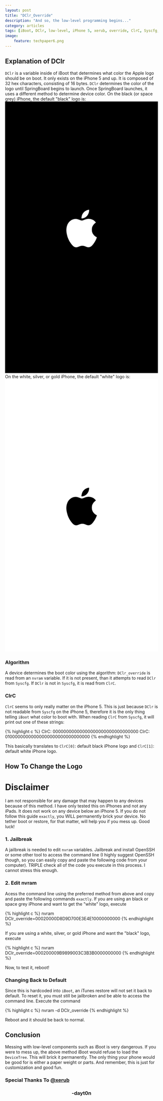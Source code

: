 ```yaml
---
layout: post
title: "DClr_Override"
description: "And so, the low-level programming begins..."
category: articles
tags: [iBoot, DClr, low-level, iPhone 5, xerub, override, ClrC, Syscfg, nvram]
image:
    feature: techpaper6.png
---
```


## Explanation of DClr
`DClr` is a variable inside of iBoot that determines what color the Apple logo should be on boot. It only exists on the iPhone 5 and up. It is composed of 32 hex characters, consisting of 16 bytes. `DClr` determines the color of the logo until SpringBoard begins to launch. Once SpringBoard launches, it uses a different method to determine device color. On the black (or space grey) iPhone, the default "black" logo is: ![blacklogo](https://raw.githubusercontent.com/dayt0n/dayt0n.github.io/master/images/blacklogo.png) On the white, silver, or gold iPhone, the default "white" logo is: ![whitelogo.png](https://raw.githubusercontent.com/dayt0n/dayt0n.github.io/master/images/whitelogo.png)

### Algorithm
A device determines the boot color using the algorithm: `DClr_override` is read from an `nvram` variable. If it is not present, than it attempts to read `DClr` from `Syscfg`. If `DClr` is not in `Syscfg`, it is read from `ClrC`. 

### ClrC
`ClrC` seems to only really matter on the iPhone 5. This is just because `DClr` is not readable from `Syscfg` on the iPhone 5, therefore it is the only thing telling `iBoot` what color to boot with. When reading `ClrC` from `Syscfg`, it will print out one of these strings:

{% highlight c %}
ClrC: 00000000000000000000000000000000
ClrC: 01000000000000000000000000000000
{% endhighlight %}
 
This basically translates to `ClrC[0]`: default black iPhone logo and `ClrC[1]`: default white iPhone logo.

## How To Change the Logo

# Disclaimer
I am not responsible for any damage that may happen to any devices because of this method. I have only tested this on iPhones and not any iPads. It does not work on any device below an iPhone 5. If you do not follow this guide `exactly`, you WILL permanently brick your device. No tether boot or restore, for that matter, will help you if you mess up. Good luck!

### 1. Jailbreak
A jailbreak is needed to edit `nvram` variables. Jailbreak and install OpenSSH or some other tool to access the command line (I highly suggest OpenSSH though, so you can easily copy and paste the following code from your computer). TRIPLE check all of the code you execute in this process. I cannot stress this enough.

### 2. Edit nvram
Acess the command line using the preferred method from above and copy and paste the following commands `exactly`. If you are using an black or space grey iPhone and want to get the "white" logo, execute 

{% highlight c %}
nvram DClr_override=00020000D8D9D700E3E4E10000000000
{% endhighlight %}

If you are using a white, silver, or gold iPhone and want the "black" logo, execute

{% highlight c %}
nvram DClr_override=000200009B9899003C3B3B0000000000
{% endhighlight %}

Now, to test it, reboot!

### Changing Back to Default
Since this is hardcoded into `iBoot`, an iTunes restore will not set it back to default. To reset it, you must still be jailbroken and be able to access the command line. Execute the command 

{% highlight c %}
nvram -d DClr_override
{% endhighlight %}

Reboot and it should be back to normal.

## Conclusion
Messing with low-level components such as iBoot is very dangerous. If you were to mess up, the above method iBoot would refuse to load the `DeviceTree`. This will brick it permanently. The only thing your phone would be good for is either a paper weight or parts. And remember, this is just for customization and good fun. 

### Special Thanks To [@xerub](http://twitter.com/xerub)

<center><h3>-dayt0n</h3></center>
